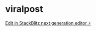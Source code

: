 # viralpost

[Edit in StackBlitz next generation editor ⚡️](https://stackblitz.com/~/github.com/StudentlyAI/viralpost)